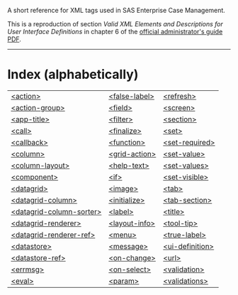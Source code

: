 A short reference for XML tags used in SAS Enterprise Case Management.

This is a reproduction of section *Valid XML Elements and Descriptions for User Interface Definitions* in chapter 6 of the [official administrator's guide PDF](https://support.sas.com/documentation/onlinedoc/ecm/6.3/casemgmtag.pdf).

---

# Index (alphabetically)

||||
|:---|:---|:---|
|[\<action>](./action.md)|[\<false-label>](./false-label.md)|[\<refresh>](./refresh.md)|
|[\<action-group>](./action-group.md)|[\<field>](./field.md)|[\<screen>](./screen.md)|
|[\<app-title>](./app-title.md)|[\<filter>](./filter.md)|[\<section>](./section.md)|
|[\<call>](./call.md)|[\<finalize>](./finalize.md)|[\<set>](./set.md)|
|[\<callback>](./callback.md)|[\<function>](./function.md)|[\<set-required>](./set-required.md)|
|[\<column>](./column.md)|[\<grid-action>](./grid-action.md)|[\<set-value>](./set-value.md)|
|[\<column-layout>](./column-layout.md)|[\<help-text>](./help-text.md)|[\<set-values>](./set-values.md)|
|[\<component>](./component.md)|[\<if>](./if.md)|[\<set-visible>](./set-visible.md)|
|[\<datagrid>](./datagrid.md)|[\<image>](./image.md)|[\<tab>](./tab.md)|
|[\<datagrid-column>](./datagrid-column.md)|[\<initialize>](./initialize.md)|[\<tab-section>](./tab-section.md)|
|[\<datagrid-column-sorter>](./datagrid-column-sorter.md)|[\<label>](./label.md)|[\<title>](./title.md)|
|[\<datagrid-renderer>](./datagrid-renderer.md)|[\<layout-info>](./layout-info.md)|[\<tool-tip>](./tool-tip.md)|
|[\<datagrid-renderer-ref>](./datagrid-renderer-ref.md)|[\<menu>](./menu.md)|[\<true-label>](./true-label.md)|
|[\<datastore>](./datastore.md)|[\<message>](./message.md)|[\<ui-definition>](./ui-definition.md)|
|[\<datastore-ref>](./datastore-ref.md)|[\<on-change>](./on-change.md)|[\<url>](./url.md)|
|[\<errmsg>](./errmsg.md)|[\<on-select>](./on-select.md)|[\<validation>](./validation.md)|
|[\<eval>](./eval.md)|[\<param>](./param.md)|[\<validations>](./validations.md)|
